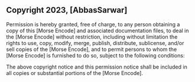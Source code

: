 ## Copyright 2023, [AbbasSarwar]
Permission is hereby granted, free of charge, to any person obtaining a copy of this [Morse Encode] and associated documentation files, to deal in the [Morse Encode] without restriction, including without limitation the rights to use, copy, modify, merge, publish, distribute, sublicense, and/or sell copies of the [Morse Encode], and to permit persons to whom the [Morse Encode] is furnished to do so, subject to the following conditions:

The above copyright notice and this permission notice shall be included in all copies or substantial portions of the [Morse Encode].